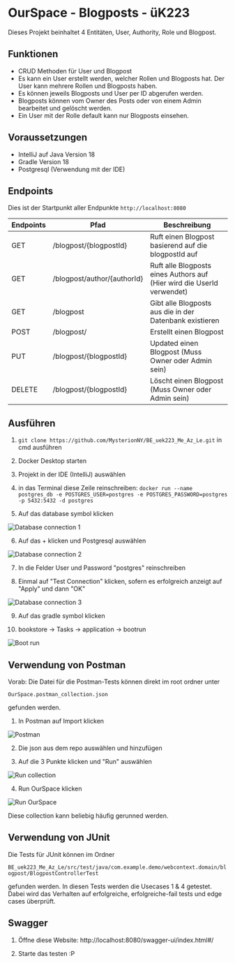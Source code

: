 # OurSpace - Blogposts - üK223

Dieses Projekt beinhaltet 4 Entitäten, User, Authority, Role und Blogpost.

## Funktionen
* CRUD Methoden für User und Blogpost
* Es kann ein User erstellt werden, welcher Rollen und Blogposts hat. Der User kann mehrere Rollen und Blogposts haben.
* Es können jeweils Blogposts und User per ID abgerufen werden.
* Blogposts können vom Owner des Posts oder von einem Admin bearbeitet und gelöscht werden.
* Ein User mit der Rolle default kann nur Blogposts einsehen.

## Voraussetzungen

* IntelliJ auf Java Version 18
* Gradle Version 18
* Postgresql (Verwendung mit der IDE)

## Endpoints

Dies ist der Startpunkt aller Endpunkte ```http://localhost:8080```

Endpoints | Pfad                          | Beschreibung
-------- | ------------------------------ | --------
GET      | /blogpost/{blogpostId}         | Ruft einen Blogpost basierend auf die blogpostId auf
GET      | /blogpost/author/{authorId}    | Ruft alle Blogposts eines Authors auf (Hier wird die UserId verwendet)
GET      | /blogpost                      | Gibt alle Blogposts aus die in der Datenbank existieren
POST     | /blogpost/                     | Erstellt einen Blogpost
PUT      | /blogpost/{blogpostId}         | Updated einen Blogpost (Muss Owner oder Admin sein)
DELETE   | /blogpost/{blogpostId}         | Löscht einen Blogpost (Muss Owner oder Admin sein)

## Ausführen

1. ```git clone https://github.com/MysterionNY/BE_uek223_Me_Az_Le.git``` in cmd ausführen

2. Docker Desktop starten

3. Projekt in der IDE (IntelliJ) auswählen

4. in das Terminal diese Zeile reinschreiben: ```docker run --name postgres_db -e POSTGRES_USER=postgres -e POSTGRES_PASSWORD=postgres -p 5432:5432 -d postgres```

5. Auf das database symbol klicken

![Database connection 1][dataCon1]

6. Auf das + klicken und Postgresql auswählen

![Database connection 2][dataCon2]

7. In die Felder User und Password "postgres" reinschreiben

8. Einmal auf "Test Connection" klicken, sofern es erfolgreich anzeigt auf "Apply" und dann "OK"

![Database connection 3][dataCon3]

9. Auf das gradle symbol klicken

10.  bookstore -> Tasks -> application -> bootrun

![Boot run][bootRun]

## Verwendung von Postman
Vorab: Die Datei für die Postman-Tests können direkt im root ordner unter

```OurSpace.postman_collection.json```

gefunden werden.

1. In Postman auf Import klicken

![Postman][postman]

2. Die json aus dem repo auswählen und hinzufügen

3. Auf die 3 Punkte klicken und "Run" auswählen

![Run collection][runCollection]

4. Run OurSpace klicken

![Run OurSpace][runtest]

Diese collection kann beliebig häufig gerunned werden. 

## Verwendung von JUnit
Die Tests für JUnit können im Ordner 

```BE_uek223_Me_Az_Le/src/test/java/com.example.demo/webcontext.domain/blogpost/BlogpostControllerTest```

gefunden werden. In diesen Tests werden die Usecases 1 & 4 getestet. Dabei wird das Verhalten auf erfolgreiche, erfolgreiche-fail tests und edge cases überprüft.

## Swagger

1. Öffne diese Website: http://localhost:8080/swagger-ui/index.html#/

2. Starte das testen :P


[startDocker]: images/start-docker.png
[bootRun]: images/bootRun.png
[dockerCompose]: images/docker-compose.png
[postman]: images/postman.png
[runCollection]: images/runCollection.png
[runtest]: images/runTest.png
[dataCon1]: images/databaseCon1.png
[dataCon2]: images/databaseCon2.png
[dataCon3]: images/databaseCon3.png
